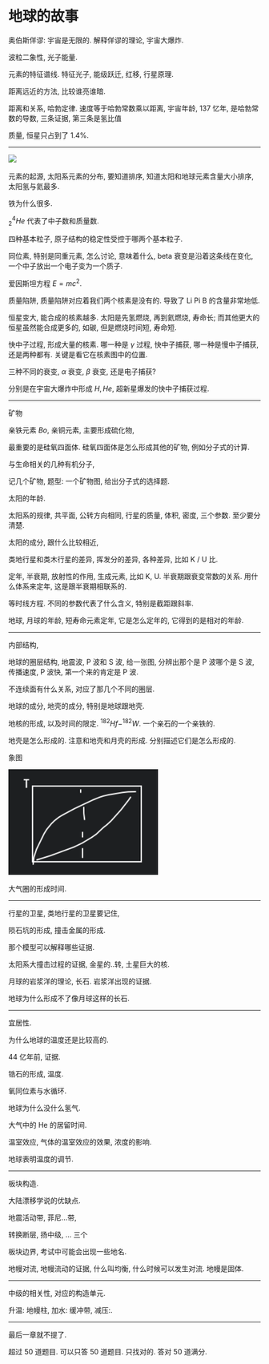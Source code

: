 # 地球的故事

奥伯斯佯谬: 宇宙是无限的. 解释佯谬的理论, 宇宙大爆炸.

波粒二象性, 光子能量.

元素的特征谱线. 特征光子, 能级跃迁, 红移, 行星原理.

距离远近的方法, 比较谁亮谁暗.

距离和关系, 哈勃定律. 速度等于哈勃常数乘以距离, 宇宙年龄, 137 忆年, 是哈勃常数的导数, 三条证据, 第三条是氢比值

质量, 恒星只占到了 1.4%.

---

![](https://pic3.58cdn.com.cn/nowater/webim/big/n_v2ceccdd095a90441cb9fc3300c0e2b4fb.png)

元素的起源, 太阳系元素的分布, 要知道排序, 知道太阳和地球元素含量大小排序, 太阳氢与氦最多.

铁为什么很多.

$_{2}^{4}He$ 代表了中子数和质量数.

四种基本粒子, 原子结构的稳定性受控于哪两个基本粒子.

同位素, 特别是同重元素, 怎么讨论, 意味着什么, beta 衰变是沿着这条线在变化, 一个中子放出一个电子变为一个质子.

爱因斯坦方程 $E=mc^{2}$.

质量陷阱, 质量陷阱对应着我们两个核素是没有的. 导致了 Li Pi B 的含量非常地低.

恒星变大, 能合成的核素越多. 太阳是先氢燃烧, 再到氦燃烧, 寿命长; 而其他更大的恒星虽然能合成更多的, 如碳, 但是燃烧时间短, 寿命短. 

快中子过程, 形成大量的核素. 哪一种是 $\gamma$ 过程, 快中子捕获, 哪一种是慢中子捕获, 还是两种都有. 关键是看它在核素图中的位置.

三种不同的衰变, $\alpha$ 衰变, $\beta$ 衰变, 还是电子捕获?

分别是在宇宙大爆炸中形成 $H, He$, 超新星爆发的快中子捕获过程.

---

矿物

亲铁元素 $Bo$, 亲铜元素, 主要形成硫化物, 

最重要的是硅氧四面体. 硅氧四面体是怎么形成其他的矿物, 例如分子式的计算.

与生命相关的几种有机分子, 

记几个矿物, 题型: 一个矿物图, 给出分子式的选择题.

太阳的年龄. 

太阳系的规律, 共平面, 公转方向相同, 行星的质量, 体积, 密度, 三个参数. 至少要分清楚.

太阳的成分, 跟什么比较相近, 

类地行星和类木行星的差异, 挥发分的差异, 各种差异, 比如 K / U 比.

定年, 半衰期, 放射性的作用, 生成元素, 比如 K, U. 半衰期跟衰变常数的关系. 用什么体系来定年, 这是跟半衰期相联系的.

等时线方程. 不同的参数代表了什么含义, 特别是截距跟斜率.

地球, 月球的年龄, 短寿命元素定年, 它是怎么定年的, 它得到的是相对的年龄.

---

内部结构, 

地球的圈层结构, 地震波, P 波和 S 波, 给一张图, 分辨出那个是 P 波哪个是 S 波, 传播速度, P 波快, 第一个来的肯定是 P 波.

不连续面有什么关系, 对应了那几个不同的圈层.

地球的成分, 地壳的成分, 特别是地球跟地壳.

地核的形成, 以及时间的限定. $^{182}Hf-^{182}W$. 一个亲石的一个亲铁的.

地壳是怎么形成的. 注意和地壳和月壳的形成. 分别描述它们是怎么形成的.

象图

![](images/2021-06-08-20-49-41.png)

大气圈的形成时间.

---

行星的卫星, 类地行星的卫星要记住,

陨石坑的形成, 撞击金属的形成.

那个模型可以解释哪些证据.

太阳系大撞击过程的证据, 金星的..转, 土星巨大的核.

月球的岩浆洋的理论, 长石. 岩浆洋出现的证据.

地球为什么形成不了像月球这样的长石.

---

宜居性. 

为什么地球的温度还是比较高的.

44 亿年前, 证据.

锆石的形成, 温度.

氧同位素与水循环.

地球为什么没什么氢气.

大气中的 He 的居留时间.

温室效应, 气体的温室效应的效果, 浓度的影响.

地球表明温度的调节.

---

板块构造.

大陆漂移学说的优缺点.

地震活动带, 菲尼...带,

转换断层, 扬中级, ... 三个

板块边界, 考试中可能会出现一些地名.

地幔对流, 地幔流动的证据, 什么叫均衡, 什么时候可以发生对流. 地幔是固体.

---

中级的相关性, 对应的构造单元. 

升温: 地幔柱, 加水: 缓冲带, 减压:.

---

最后一章就不提了.

超过 50 道题目. 可以只答 50 道题目. 只找对的. 答对 50 道满分.





